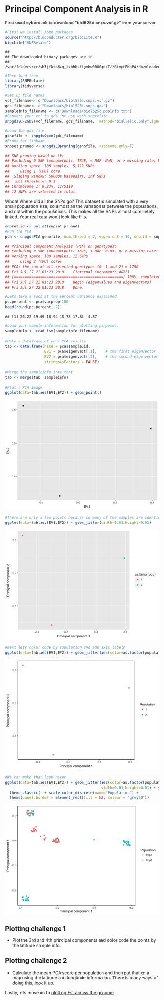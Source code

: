 # Principal Component Analysis in R

First used cyberduck to download "biol525d.snps.vcf.gz" from your server
```r
#First we install some packages
source("http://bioconductor.org/biocLite.R")
biocLite("SNPRelate")
```

```
## 
## The downloaded binary packages are in
## 	/var/folders/xr/sh3jfkts64q_lxbhbsftgmhw0000gn/T//RtmptFKnPA/downloaded_packages
```

```r
#Then load them
library(SNPRelate)
library(tidyverse)
```


```r
#Set up file names
vcf_filename<- c("Downloads/biol525d.snps.vcf.gz")
gds_filename<- c("Downloads/biol525d.snps.gds")
sampleinfo_filename <- c("Downloads/biol525d.popinfo.txt")
#Convert your vcf to gds for use with snprelate
snpgdsVCF2GDS(vcf_filename, gds_filename,  method="biallelic.only",ignore.chr.prefix="Chr")
```



```r
#Load the gds file
genofile <- snpgdsOpen(gds_filename)
#Prune for linkage
snpset_pruned <- snpgdsLDpruning(genofile, autosome.only=F)
```

```r
## SNP pruning based on LD:
## Excluding 0 SNP (monomorphic: TRUE, < MAF: NaN, or > missing rate: NaN)
## Working space: 100 samples, 5,119 SNPs
##     using 1 (CPU) core
## 	Sliding window: 500000 basepairs, Inf SNPs
## 	|LD| threshold: 0.2
## Chromosome 1: 0.23%, 12/5119
## 12 SNPs are selected in total.
```
Whoa! Where did all the SNPs go? This dataset is simulated with a very small population size, so almost all the variation is between the populations, and not within the populations. This makes all the SNPs almost completely linked. Your real data won't look like this. 


```r
snpset.id <- unlist(snpset_pruned)
#Run the PCA
pca <- snpgdsPCA(genofile, num.thread = 2, eigen.cnt = 16, snp.id = snpset.id, missing.rate = 0.10, maf = 0.05,autosome.only = F)
```

```r
## Principal Component Analysis (PCA) on genotypes:
## Excluding 0 SNP (monomorphic: TRUE, < MAF: 0.05, or > missing rate: 0.1)
## Working space: 100 samples, 12 SNPs
##     using 2 (CPU) cores
## PCA:	the sum of all selected genotypes (0, 1 and 2) = 1750
## Fri Jul 27 22:01:23 2018    (internal increment: 4872)
## [==================================================] 100%, completed      
## Fri Jul 27 22:01:23 2018    Begin (eigenvalues and eigenvectors)
## Fri Jul 27 22:01:23 2018    Done.
```

```r
#Lets take a look at the percent variance explained
pc.percent <- pca$varprop*100
head(round(pc.percent, 2))
```

```
## [1] 20.22 19.09 18.94 18.78 17.85  4.87
```


```r
#Load your sample information for plotting purposes.
sampleinfo <- read_tsv(sampleinfo_filename)

#Make a dataframe of your PCA results
tab <- data.frame(name = pca$sample.id,
                  EV1 = pca$eigenvect[,1],    # the first eigenvector
                  EV2 = pca$eigenvect[,2],    # the second eigenvector
                  stringsAsFactors = FALSE)

#Merge the sampleinfo into that
tab <- merge(tab, sampleinfo)

#Plot a PCA image
ggplot(data=tab,aes(EV1,EV2)) + geom_point()
```

![](figure/pca1-1.png)


```r
#There are only a few points because so many of the samples are identical once we've pruned it down to the 12 SNPs. To check to make sure that the points are actually there, we can add a slight jitter to the positions.
ggplot(data=tab,aes(EV1,EV2)) + geom_jitter(width=0.01,height=0.01)
```

![](figure/pca1-2.png)

```r
#Next lets color code by population and add axis labels
ggplot(data=tab,aes(EV1,EV2)) + geom_jitter(aes(color=as.factor(population)),width=0.01,height=0.01) + ylab("Principal component 2") + xlab("Principal component 1")
```

![](figure/pca1-3.png)

```r
#We can make that look nicer
ggplot(data=tab,aes(EV1,EV2)) + geom_jitter(aes(color=as.factor(population)),
                                            width=0.01,height=0.01) + ylab("Principal component 2") + xlab("Principal component 1") +
  theme_classic() + scale_color_discrete(name="Population") +
  theme(panel.border = element_rect(fill = NA, colour = "grey50")) 
```

![](figure/pca1-4.png)


Plotting challenge 1
--------------------

-   Plot the 3rd and 4th principal components and color code the points by the latitude sample info.



Plotting challenge 2
--------------------

-   Calculate the mean PCA score per population and then put that on a map using the latitude and longitude information. There is many ways of doing this, look it up.

Lastly, lets move on to [plotting Fst across the genome](https://github.com/owensgl/biol525D/blob/master/Topic_8-9/fst.md)
